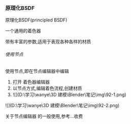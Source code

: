 ### 原理化BSDF

原理化BSDF(principled BSDF)

一个通用的着色器

带有丰富的参数,适用于表现各种各样的材质



###### 使用节点

使用节点,即在节点编辑器中编辑

1. 打开 着色器编辑器
2. 以节点方式,编辑着色流程,创建材质
3. ![](D:\学习\wanye\3D 建模\Blender\笔记\img\92-1.png)

![](D:\学习\wanye\3D 建模\Blender\笔记\img\92-2.png)

关于节点编辑器 的一般使用,参考...收费

